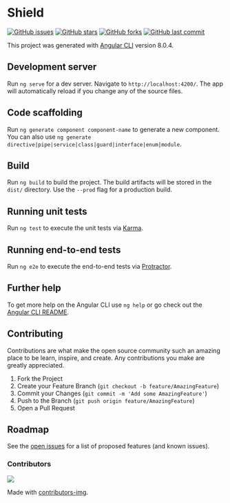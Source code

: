 # Shield

[![GitHub issues](https://img.shields.io/github/issues/99xt/awsugcmb)](https://github.com/99xt/awsugcmb/issues)
[![GitHub stars](https://img.shields.io/github/stars/99xt/awsugcmb)](https://github.com/99xt/awsugcmb/stargazers)
[![GitHub forks](https://img.shields.io/github/forks/99xt/awsugcmb)](https://github.com/99xt/awsugcmb/network)
[![GitHub last commit](https://img.shields.io/github/last-commit/99xt/awsugcmb)](https://img.shields.io/github/last-commit/99xt/awsugcmb)

This project was generated with [Angular CLI](https://github.com/angular/angular-cli) version 8.0.4.

## Development server

Run `ng serve` for a dev server. Navigate to `http://localhost:4200/`. The app will automatically reload if you change any of the source files.

## Code scaffolding

Run `ng generate component component-name` to generate a new component. You can also use `ng generate directive|pipe|service|class|guard|interface|enum|module`.

## Build

Run `ng build` to build the project. The build artifacts will be stored in the `dist/` directory. Use the `--prod` flag for a production build.

## Running unit tests

Run `ng test` to execute the unit tests via [Karma](https://karma-runner.github.io).

## Running end-to-end tests

Run `ng e2e` to execute the end-to-end tests via [Protractor](http://www.protractortest.org/).

## Further help

To get more help on the Angular CLI use `ng help` or go check out the [Angular CLI README](https://github.com/angular/angular-cli/blob/master/README.md).

## Contributing

Contributions are what make the open source community such an amazing place to be learn, inspire, and create. Any contributions you make are greatly appreciated.

1. Fork the Project
2. Create your Feature Branch (`git checkout -b feature/AmazingFeature`)
3. Commit your Changes (`git commit -m 'Add some AmazingFeature'`)
4. Push to the Branch (`git push origin feature/AmazingFeature`)
5. Open a Pull Request

## Roadmap

See the [open issues](https://github.com/99xt/awsugcmb/issues) for a list of proposed features (and known issues).

### Contributors
<a href="https://github.com/99xt/awsugcmb/graphs/contributors">
  <img src="https://contributors-img.firebaseapp.com/image?repo=99xt/awsugcmb" />
</a>

Made with [contributors-img](https://contributors-img.firebaseapp.com).
